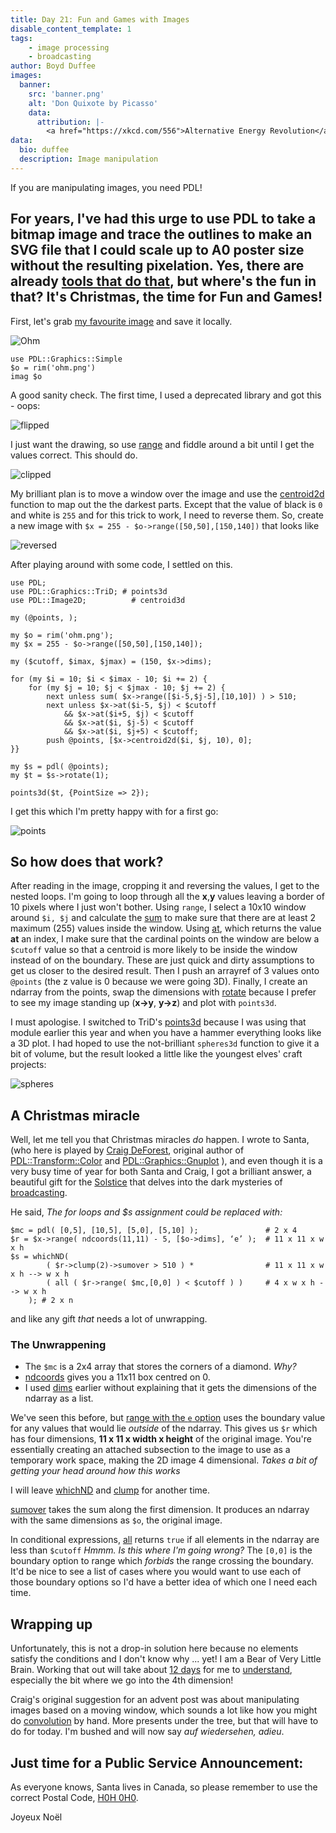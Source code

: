 ```yaml
---
title: Day 21: Fun and Games with Images
disable_content_template: 1
tags:
    - image processing
    - broadcasting
author: Boyd Duffee
images:
  banner:
    src: 'banner.png'
    alt: 'Don Quixote by Picasso'
    data:
      attribution: |-
        <a href="https://xkcd.com/556">Alternative Energy Revolution</a> by <a href="https://xkcd.com/about/">Randall Monroe</a> is licensed under <a href="https://creativecommons.org/licenses/by-nc/2.5/">Creative Commons Attribution-NonCommercial 2.5 License</a>.
data:
  bio: duffee
  description: Image manipulation
---
```


If you are manipulating images, you need PDL!

For years, I've had this urge to use PDL to take a bitmap image and trace the outlines to make an SVG file that I could scale up to A0 poster size without the resulting pixelation. Yes, there are already [tools that do that](https://github.com/autotrace/autotrace), but where's the fun in that? It's Christmas, the time for Fun and Games!
---

First, let's grab [my favourite image](https://xkcd.com/643/) and save it locally.

![Ohm](https://imgs.xkcd.com/comics/ohm.png)

    use PDL::Graphics::Simple
    $o = rim('ohm.png')
    imag $o

A good sanity check. The first time, I used a deprecated library and got this -  oops:

![flipped](flipped.png)

I just want the drawing, so use [range](https://metacpan.org/pod/PDL::Slices#range) and fiddle around a bit until I get the values correct.
This should do.

![clipped](clipped.png)

My brilliant plan is to move a window over the image and use the [centroid2d](https://metacpan.org/pod/PDL::Image2D#centroid2d) function to map out the the darkest parts.
Except that the value of black is `0` and white is `255` and for this trick to work, I need to reverse them.
So, create a new image with `$x = 255 - $o->range([50,50],[150,140])` that looks like

![reversed](reversed.png)

After playing around with some code, I settled on this.

    use PDL;
    use PDL::Graphics::TriD; # points3d
    use PDL::Image2D;          # centroid3d

    my (@points, );

    my $o = rim('ohm.png');
    my $x = 255 - $o->range([50,50],[150,140]);

    my ($cutoff, $imax, $jmax) = (150, $x->dims);

    for (my $i = 10; $i < $imax - 10; $i += 2) {
        for (my $j = 10; $j < $jmax - 10; $j += 2) {
            next unless sum( $x->range([$i-5,$j-5],[10,10]) ) > 510;
            next unless $x->at($i-5, $j) < $cutoff
                && $x->at($i+5, $j) < $cutoff
                && $x->at($i, $j-5) < $cutoff
                && $x->at($i, $j+5) < $cutoff;
            push @points, [$x->centroid2d($i, $j, 10), 0];
    }}

    my $s = pdl( @points);
    my $t = $s->rotate(1);

    points3d($t, {PointSize => 2});

I get this which I'm pretty happy with for a first go:

![points](points.png)  

## So how does that work?

After reading in the image, cropping it and reversing the values, I get to the nested loops.
I'm going to loop through all the **x**,**y** values leaving a border of 10 pixels where I just won't bother.
Using `range`, I select a 10x10 window around `$i, $j` and calculate the [sum](https://metacpan.org/pod/PDL::Ufunc#sum) to make sure that there are at least 2 maximum (255) values inside the window.
Using [at](https://metacpan.org/pod/PDL::Core#at), which returns the value **at** an index,
I make sure that the cardinal points on the window are below a `$cutoff` value so that a centroid is more likely to be inside the window instead of on the boundary. These are just quick and dirty assumptions to get us closer to the desired result.
Then I push an arrayref of 3 values onto `@points` (the z value is 0 because we were going 3D).
Finally, I create an ndarray from the points, swap the dimensions with [rotate](https://metacpan.org/pod/PDL::Slices#rotate) because I prefer to see my image standing up (**x->y**, **y->z**)
and plot with `points3d`.

I must apologise. I switched to TriD's
[points3d](https://metacpan.org/pod/PDL::Graphics::TriD#points3d) because
I was using that module earlier this year and when you have a hammer
everything looks like a 3D plot. I had hoped to use the not-brilliant
`spheres3d` function to give it a bit of volume, but the result looked
a little like the youngest elves' craft projects:

![spheres](spheres.png)

## A Christmas miracle

Well, let me tell you that Christmas miracles _do_ happen.
I wrote to Santa,
(who here is played by [Craig DeForest](https://www.boulder.swri.edu/~deforest/), original author of [PDL::Transform::Color](https://metacpan.org/pod/PDL::Transform::Color) and [PDL::Graphics::Gnuplot](https://metacpan.org/pod/PDL::Graphics::Gnuplot) ),
and even though it is a very busy time of year for both Santa and Craig, I got a brilliant answer,
a beautiful gift for the [Solstice](https://en.wikipedia.org/wiki/Alban_Arthan) that delves into the dark mysteries of [broadcasting](https://metacpan.org/dist/PDL/view/Basic/Pod/Broadcasting.pod).

He said, _The for loops and $s assignment could be replaced with:_

    $mc = pdl( [0,5], [10,5], [5,0], [5,10] );               # 2 x 4
    $r = $x->range( ndcoords(11,11) - 5, [$o->dims], ‘e’ );  # 11 x 11 x w x h
    $s = whichND(
	        ( $r->clump(2)->sumover > 510 ) *                # 11 x 11 x w x h --> w x h
	        ( all ( $r->range( $mc,[0,0] ) < $cutoff ) )     # 4 x w x h --> w x h
	    ); # 2 x n

and like any gift _that_ needs a lot of unwrapping.

### The Unwrappening

* The `$mc` is a 2x4 array that stores the corners of a diamond. _Why?_
* [ndcoords](https://metacpan.org/pod/PDL::Basic#ndcoords) gives you a 11x11 box centred on 0.
* I used [dims](https://metacpan.org/pod/PDL::Core#dims) earlier without explaining that it gets the dimensions of the ndarray as a list.

We've seen this before, but [range with the `e` option](https://metacpan.org/pod/PDL::Slices#2-(synonyms:-'e','x','extend')) uses the boundary value for any values that would lie _outside_ of the ndarray.
This gives us `$r` which has four dimensions, **11 x 11 x width x height** of the original image.
You're essentially creating an attached subsection to the image to use as a temporary work space, making the 2D image 4 dimensional.
_Takes a bit of getting your head around how this works_

I will leave [whichND](https://metacpan.org/pod/PDL::Primitive#whichND) and
[clump](https://metacpan.org/pod/PDL::Core#clump) for another time.

[sumover](https://metacpan.org/pod/PDL::Ufunc#sumover) takes the sum along the first dimension. It produces an ndarray with the same dimensions as `$o`, the original image.

In conditional expressions, [all](https://metacpan.org/pod/PDL::Ufunc#all) returns `true` if all elements in the ndarray are less than `$cutoff` _Hmmm. Is this where I'm going wrong?_ The `[0,0]` is the boundary option to range which _forbids_ the range crossing the boundary.
It'd be nice to see a list of cases where you would want to use each of those boundary options so I'd have a better idea of which one I need each time.

## Wrapping up

Unfortunately, this is not a drop-in solution here because no elements satisfy the conditions and I don't know why ... yet!
I am a Bear of Very Little Brain.
Working that out will take about [12 days](https://en.wikipedia.org/wiki/Twelfth_Night_(holiday)) for me to [understand](https://en.wikipedia.org/wiki/Epiphany_(holiday)), especially the bit where we go into the 4th dimension!

Craig's original suggestion for an advent post was about manipulating images based on a moving window, which sounds a lot like how you might do [convolution](https://metacpan.org/pod/PDL::Image2D#conv2d) by hand.
More presents under the tree, but that will have to do for today. I'm bushed and will now say _auf wiedersehen, adieu_.

## Just time for a Public Service Announcement:  
As everyone knows, Santa lives in Canada, so please remember to use the correct Postal Code, [H0H 0H0](https://en.wikipedia.org/wiki/Postal_codes_in_Canada#Santa_Claus).

Joyeux Noël
